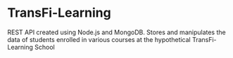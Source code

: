 # TransFi-Learning
REST API created using Node.js and MongoDB. Stores and manipulates the data of students enrolled in various courses at the hypothetical TransFi-Learning School
